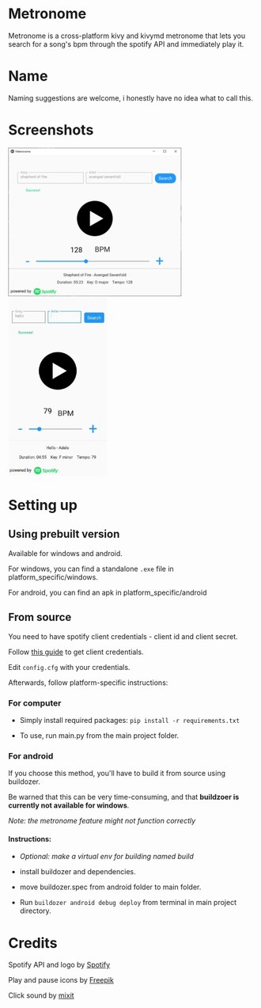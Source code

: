 # Metronome

Metronome is a cross-platform kivy and kivymd metronome that lets you search for a song's bpm through the spotify API and immediately play it.

# Name

Naming suggestions are welcome, i honestly have no idea what to call this.

# Screenshots

<img src="screenshots/windows.png" width="350" height="300" />
<img src="screenshots/android.jpg" width="200" height="360" />


# Setting up
## Using prebuilt version
Available for windows and android.

For windows, you can find a standalone `.exe` file in platform_specific/windows.

For android, you can find an apk in platform_specific/android

## From source
You need to have spotify client credentials - client id and client secret.

Follow [this guide](https://developer.spotify.com/documentation/general/guides/app-settings/) to get client credentials.

Edit `config.cfg` with your credentials.

Afterwards, follow platform-specific instructions:

### For computer
* Simply install required packages: `pip install -r requirements.txt`

* To use, run main.py from the main project folder.
### For android

If you choose this method, you'll have to build it from source using buildozer.

Be warned that this can be very time-consuming, and that **buildzoer is currently not available for windows**.

*Note: the metronome feature might not function correctly*


#### Instructions:
* *Optional: make a virtual env for building named build*

* install buildozer and dependencies.

* move buildozer.spec from android folder to main folder.

* Run  `buildozer android debug deploy` from terminal in main project directory.

# Credits

Spotify API and logo by [Spotify](spotify.com)

Play and pause icons by [Freepik](Freepik.com)

Click sound by [mixit](mixkit.co)
